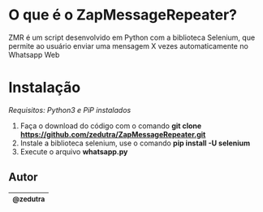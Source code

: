 # O que é o ZapMessageRepeater?
ZMR é um script desenvolvido em Python com a biblioteca Selenium, que permite ao usuário enviar uma mensagem X vezes automaticamente no Whatsapp Web

# Instalação
*Requisitos: Python3 e PiP instalados*

1. Faça o download do código com o comando **git clone https://github.com/zedutra/ZapMessageRepeater.git**
2. Instale a biblioteca selenium, use o comando **pip install -U selenium**
3. Execute o arquivo **whatsapp.py**

## Autor

| [<sub>@zedutra</sub>](https://github.com/zedutra) |
| :----------------------------------------------------------------------------------------------------------------------------: |
